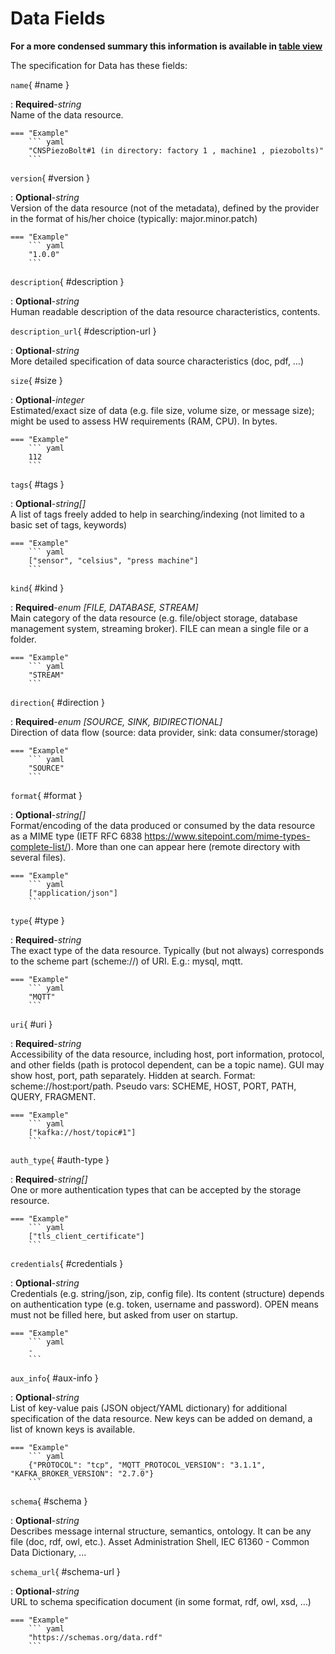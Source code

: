 <style>
  .md-content__button {
    display: none;
  }
</style>
# Data Fields


**For a more condensed summary this information is available in [table view](/tables/data/)**



The specification for Data
has these fields:


`name`{ #name }

:   **Required**-*string*<br>
    Name of the data resource.



    === "Example"
        ``` yaml     
        "CNSPiezoBolt#1 (in directory: factory 1 , machine1 , piezobolts)"
        ```


`version`{ #version }

:   **Optional**-*string*<br>
    Version of the data resource (not of the metadata), defined by the provider in the format of his/her choice (typically: major.minor.patch)



    === "Example"
        ``` yaml     
        "1.0.0"
        ```


`description`{ #description }

:   **Optional**-*string*<br>
    Human readable description of the data resource characteristics, contents.



`description_url`{ #description-url }

:   **Optional**-*string*<br>
    More detailed specification of data source characteristics (doc, pdf, …)



`size`{ #size }

:   **Optional**-*integer*<br>
    Estimated/exact size of data (e.g. file size, volume size, or message size); might be used to assess HW requirements (RAM, CPU). In bytes.



    === "Example"
        ``` yaml     
        112
        ```


`tags`{ #tags }

:   **Optional**-*string[]*<br>
    A list of tags freely added to help in searching/indexing (not limited to a basic set of tags, keywords)



    === "Example"
        ``` yaml     
        ["sensor", "celsius", "press machine"]
        ```


`kind`{ #kind }

:   **Required**-*enum [FILE, DATABASE, STREAM]*<br>
    Main category of the data resource (e.g. file/object storage, database management system, streaming broker). FILE can mean a single file or a folder.



    === "Example"
        ``` yaml     
        "STREAM"
        ```


`direction`{ #direction }

:   **Required**-*enum [SOURCE, SINK, BIDIRECTIONAL]*<br>
    Direction of data flow (source: data provider, sink: data consumer/storage)



    === "Example"
        ``` yaml     
        "SOURCE"
        ```


`format`{ #format }

:   **Optional**-*string[]*<br>
    Format/encoding of the data produced or consumed by the data resource as a MIME type (IETF RFC 6838 https://www.sitepoint.com/mime-types-complete-list/). More than one can appear here (remote directory with several files).



    === "Example"
        ``` yaml     
        ["application/json"] 
        ```


`type`{ #type }

:   **Required**-*string*<br>
    The exact type of the data resource. Typically (but not always) corresponds to the scheme part (scheme://) of URI. E.g.: mysql, mqtt.



    === "Example"
        ``` yaml     
        "MQTT"
        ```


`uri`{ #uri }

:   **Required**-*string*<br>
    Accessibility of the data resource, including host, port information, protocol, and other fields (path is protocol dependent, can be a topic name). GUI may show host, port, path separately. Hidden at search. Format: scheme://host:port/path.  Pseudo vars: SCHEME, HOST, PORT, PATH, QUERY, FRAGMENT.



    === "Example"
        ``` yaml     
        ["kafka://host/topic#1"]
        ```


`auth_type`{ #auth-type }

:   **Required**-*string[]*<br>
    One or more authentication types that can be accepted by the storage resource.



    === "Example"
        ``` yaml     
        ["tls_client_certificate"]
        ```


`credentials`{ #credentials }

:   **Optional**-*string*<br>
    Credentials (e.g. string/json, zip, config file). Its content (structure) depends on authentication type (e.g. token, username and password). OPEN means must not be filled here, but asked from user on startup.



    === "Example"
        ``` yaml     
        -
        ```


`aux_info`{ #aux-info }

:   **Optional**-*string*<br>
    List of key-value pais (JSON object/YAML dictionary) for additional specification of the data resource. New keys can be added on demand, a list of known keys is available.



    === "Example"
        ``` yaml     
        {"PROTOCOL": "tcp", "MQTT_PROTOCOL_VERSION": "3.1.1", "KAFKA_BROKER_VERSION": "2.7.0"}
        ```


`schema`{ #schema }

:   **Optional**-*string*<br>
    Describes message internal structure, semantics, ontology. It can be any file (doc, rdf, owl, etc.). Asset Administration Shell, IEC 61360 - Common Data Dictionary, ...



`schema_url`{ #schema-url }

:   **Optional**-*string*<br>
    URL to schema specification document (in some format, rdf, owl, xsd, …)



    === "Example"
        ``` yaml     
        "https://schemas.org/data.rdf"
        ```

